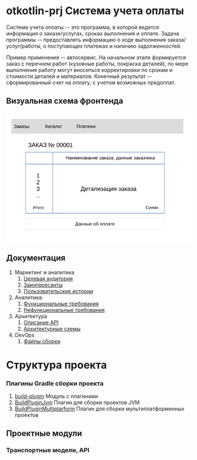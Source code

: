 # otkotlin-prj Система учета оплаты

Система учета оплаты -- это программа, в которой ведется информация о заказе/услугах, сроках выполнения и оплате.
Задача программы -- предоставлять информацию о ходе выполнения заказа/услуг/работы, о поступающих платежах и наличию задолженностей.

Пример применения -- автосервис. На начальном этапе формируется заказ с перечнем работ (кузовные работы, покраска деталей), по мере выполнения работу могут вноситься корректировки по срокам и стоимости деталей и материалов. Конечный результат -- сформированный счет на оплату, с учетом возможных предоплат.

## Визуальная схема фронтенда

![Макет фронта](imgs/interface.png)

## Документация

1. Маркетинг и аналитика
    1. [Целевая аудитория](./docs/01-biz/01-target-audience.md)
    2. [Заинтересанты](./docs/01-biz/02-stakeholders.md)
    3. [Пользовательские истории](./docs/01-biz/03-bizreq.md)
2. Аналитика:
    1. [Функциональные требования](./docs/02-analysis/01-functional-requiremens.md)
    2. [Нефункциональные требования](./docs/02-analysis/02-nonfunctional-requirements.md)
3. Архитектура
    1. [Описание API](docs/03-architecture/01-api.md)
    2. [Архитектурные схемы](docs/03-architecture/02-arch.md)
4. DevOps
    1. [Файлы сборки](./deploy)

# Структура проекта

### Плагины Gradle сборки проекта

1. [build-plugin](build-plugin) Модуль с плагинами
2. [BuildPluginJvm](build-plugin/src/main/kotlin/BuildPluginJvm.kt) Плагин для сборки проектов JVM
2. [BuildPluginMultiplarform](build-plugin/src/main/kotlin/BuildPluginMultiplatform.kt) Плагин для сборки
   мультиплатформенных проектов

## Проектные модули

### Транспортные модели, API



